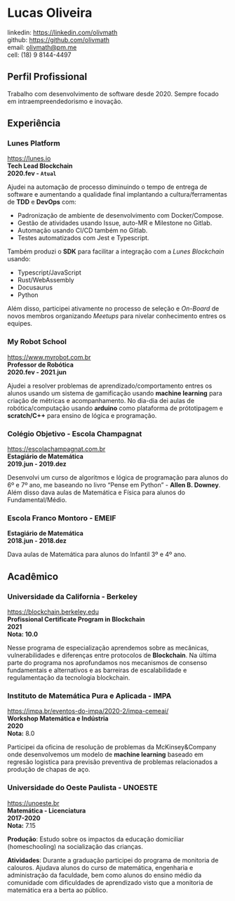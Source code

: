# Lucas Oliveira

linkedin: https://linkedin.com/olivmath<br>
github: https://github.com/olivmath<br>
email: olivmath@pm.me<br>
cell: (18) 9 8144-4497

## Perfil Profissional
Trabalho com desenvolvimento de software desde 2020. Sempre focado em intraempreendedorismo e inovação.

## Experiência

### Lunes Platform
https://lunes.io<br>
**Tech Lead Blockchain**<br>
**2020.fev - `Atual`**

Ajudei na automação de processo diminuindo o tempo de entrega de software e aumentando a qualidade final implantando a cultura/ferramentas de **TDD** e **DevOps** com:
 - Padronização de ambiente de desenvolvimento com Docker/Compose.
 - Gestão de atividades usando Issue, auto-MR e Milestone no Gitlab.
 - Automação usando CI/CD também no Gitlab.
 - Testes automatizados com Jest e Typescript.

Também produzi o **SDK** para facilitar a integração com a *Lunes Blockchain* usando:
- Typescript/JavaScript
- Rust/WebAssembly
- Docusaurus
- Python

Além disso, participei ativamente no processo de seleção e *On-Board* de novos membros organizando *Meetups* para nivelar conhecimento entres os equipes.


### My Robot School
https://www.myrobot.com.br<br>
**Professor de Robótica**<br>
**2020.fev - 2021.jun**

Ajudei a resolver problemas de aprendizado/comportamento entres os alunos usando um sistema de gamificação usando **machine learning** para criação de métricas e acompanhamento.
No dia-dia dei aulas de robótica/computação usando **arduino** como plataforma de prótotipagem e **scratch/C++** para ensino de lógica e programação.

### Colégio Objetivo - Escola Champagnat
https://escolachampagnat.com.br<br>
**Estagiário de Matemática**<br>
**2019.jun - 2019.dez**

Desenvolvi um curso de algoritmos e lógica de programação para alunos do 6º e 7º ano, me baseando no livro “Pense em Python” - **Allen B. Downey**.
Além disso dava aulas de Matemática e Física para alunos do Fundamental/Médio.<br>

### Escola Franco Montoro - EMEIF
**Estagiário de Matemática**<br>
**2018.jun - 2018.dez**

Dava aulas de Matemática para alunos do Infantil 3º e 4º ano. 


## Acadêmico

### Universidade da California - Berkeley
https://blockchain.berkeley.edu<br>
**Profissional Certificate Program in Blockchain**<br>
**2021**<br>
**Nota: 10.0**

Nesse programa de especialização aprendemos sobre as mecânicas, vulnerabilidades e diferenças entre protocolos de **Blockchain**. Na última parte do programa nos aprofundamos nos mecanismos de consenso fundamentais e alternativos e as barreiras de escalabilidade e regulamentação da tecnologia blockchain.


### Instituto de Matemática Pura e Aplicada - IMPA
https://impa.br/eventos-do-impa/2020-2/impa-cemeai/<br>
**Workshop Matemática e Indústria**<br>
**2020**<br>
**Nota:** 8.0

Participei da oficina de resolução de problemas da McKinsey&Company onde desenvolvemos um modelo de **machine learning** baseado em regresão logistica para previsão preventiva de problemas relacionados a produção de chapas de aço. 

### Universidade do Oeste Paulista - UNOESTE
https://unoeste.br<br>
**Matemática - Licenciatura**<br>
**2017-2020**<br>
**Nota:** 7.15

**Produção**: Estudo sobre os impactos da educação domiciliar (homeschooling) na socialização das crianças.

**Atividades**: Durante a graduação participei do programa de monitoria de calouros.
Ajudava alunos do curso de matemática, engenharia e administração da faculdade, bem como alunos do ensino médio da comunidade com dificuldades de aprendizado visto que a monitoria de matemática era a berta ao público.
